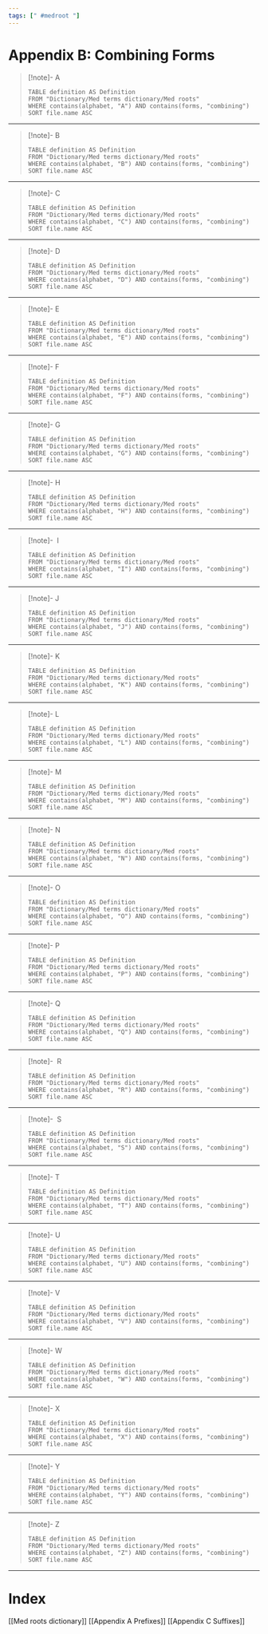 ```yaml
---
tags: [" #medroot "]
---
```

# Appendix B: Combining Forms
> [!note]- A
> ```dataview
>TABLE definition AS Definition
>FROM "Dictionary/Med terms dictionary/Med roots"
>WHERE contains(alphabet, "A") AND contains(forms, "combining")
>SORT file.name ASC
>```
_____
> [!note]- B
> ```dataview
>TABLE definition AS Definition
>FROM "Dictionary/Med terms dictionary/Med roots"
>WHERE contains(alphabet, "B") AND contains(forms, "combining")
>SORT file.name ASC
>```
_____
> [!note]- C
> ```dataview
>TABLE definition AS Definition
>FROM "Dictionary/Med terms dictionary/Med roots"
>WHERE contains(alphabet, "C") AND contains(forms, "combining")
>SORT file.name ASC
>```
_____
> [!note]- D
> ```dataview
>TABLE definition AS Definition
>FROM "Dictionary/Med terms dictionary/Med roots"
>WHERE contains(alphabet, "D") AND contains(forms, "combining")
>SORT file.name ASC
>```
_____
> [!note]- E
> ```dataview
>TABLE definition AS Definition
>FROM "Dictionary/Med terms dictionary/Med roots"
>WHERE contains(alphabet, "E") AND contains(forms, "combining")
>SORT file.name ASC
>```
_____
> [!note]- F
> ```dataview
>TABLE definition AS Definition
>FROM "Dictionary/Med terms dictionary/Med roots"
>WHERE contains(alphabet, "F") AND contains(forms, "combining")
>SORT file.name ASC
>```
_____
> [!note]- G
> ```dataview
>TABLE definition AS Definition
>FROM "Dictionary/Med terms dictionary/Med roots"
>WHERE contains(alphabet, "G") AND contains(forms, "combining")
>SORT file.name ASC
>```
_____
> [!note]- H
> ```dataview
>TABLE definition AS Definition
>FROM "Dictionary/Med terms dictionary/Med roots"
>WHERE contains(alphabet, "H") AND contains(forms, "combining")
>SORT file.name ASC
>```
_____
> [!note]-  I
> ```dataview
>TABLE definition AS Definition
>FROM "Dictionary/Med terms dictionary/Med roots"
>WHERE contains(alphabet, "I") AND contains(forms, "combining")
>SORT file.name ASC
>```
_____
> [!note]- J
> ```dataview
>TABLE definition AS Definition
>FROM "Dictionary/Med terms dictionary/Med roots"
>WHERE contains(alphabet, "J") AND contains(forms, "combining")
>SORT file.name ASC
>```
_____
> [!note]- K
> ```dataview
>TABLE definition AS Definition
>FROM "Dictionary/Med terms dictionary/Med roots"
>WHERE contains(alphabet, "K") AND contains(forms, "combining")
>SORT file.name ASC
>```
_____
> [!note]- L
> ```dataview
>TABLE definition AS Definition
>FROM "Dictionary/Med terms dictionary/Med roots"
>WHERE contains(alphabet, "L") AND contains(forms, "combining")
>SORT file.name ASC
>```
_____
> [!note]- M
> ```dataview
>TABLE definition AS Definition
>FROM "Dictionary/Med terms dictionary/Med roots"
>WHERE contains(alphabet, "M") AND contains(forms, "combining")
>SORT file.name ASC
>```
_____
> [!note]- N
> ```dataview
>TABLE definition AS Definition
>FROM "Dictionary/Med terms dictionary/Med roots"
>WHERE contains(alphabet, "N") AND contains(forms, "combining")
>SORT file.name ASC
>```
_____
> [!note]- O
> ```dataview
>TABLE definition AS Definition
>FROM "Dictionary/Med terms dictionary/Med roots"
>WHERE contains(alphabet, "O") AND contains(forms, "combining")
>SORT file.name ASC
>```
_____
> [!note]- P
> ```dataview
>TABLE definition AS Definition
>FROM "Dictionary/Med terms dictionary/Med roots"
>WHERE contains(alphabet, "P") AND contains(forms, "combining")
>SORT file.name ASC
>```
_____
> [!note]- Q
> ```dataview
>TABLE definition AS Definition
>FROM "Dictionary/Med terms dictionary/Med roots"
>WHERE contains(alphabet, "Q") AND contains(forms, "combining")
>SORT file.name ASC
>```
_____
> [!note]-  R
> ```dataview
>TABLE definition AS Definition
>FROM "Dictionary/Med terms dictionary/Med roots"
>WHERE contains(alphabet, "R") AND contains(forms, "combining")
>SORT file.name ASC
>```
_____
> [!note]-  S
> ```dataview
>TABLE definition AS Definition
>FROM "Dictionary/Med terms dictionary/Med roots"
>WHERE contains(alphabet, "S") AND contains(forms, "combining")
>SORT file.name ASC
>```
_____
> [!note]- T
> ```dataview
>TABLE definition AS Definition
>FROM "Dictionary/Med terms dictionary/Med roots"
>WHERE contains(alphabet, "T") AND contains(forms, "combining")
>SORT file.name ASC
>```
_____
> [!note]- U
> ```dataview
>TABLE definition AS Definition
>FROM "Dictionary/Med terms dictionary/Med roots"
>WHERE contains(alphabet, "U") AND contains(forms, "combining")
>SORT file.name ASC
>```
_____
> [!note]- V
> ```dataview
>TABLE definition AS Definition
>FROM "Dictionary/Med terms dictionary/Med roots"
>WHERE contains(alphabet, "V") AND contains(forms, "combining")
>SORT file.name ASC
>```
_____
> [!note]- W
> ```dataview
>TABLE definition AS Definition
>FROM "Dictionary/Med terms dictionary/Med roots"
>WHERE contains(alphabet, "W") AND contains(forms, "combining")
>SORT file.name ASC
>```
_____
> [!note]- X
> ```dataview
>TABLE definition AS Definition
>FROM "Dictionary/Med terms dictionary/Med roots"
>WHERE contains(alphabet, "X") AND contains(forms, "combining")
>SORT file.name ASC
>```
_____
> [!note]- Y
> ```dataview
>TABLE definition AS Definition
>FROM "Dictionary/Med terms dictionary/Med roots"
>WHERE contains(alphabet, "Y") AND contains(forms, "combining")
>SORT file.name ASC
>```
_____
> [!note]- Z
> ```dataview
>TABLE definition AS Definition
>FROM "Dictionary/Med terms dictionary/Med roots"
>WHERE contains(alphabet, "Z") AND contains(forms, "combining")
>SORT file.name ASC
>```
_____

# Index
[[Med roots dictionary]]
[[Appendix A Prefixes]]
[[Appendix C Suffixes]]